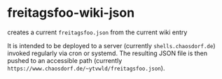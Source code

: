 # freitagsfoo-wiki-json
creates a current `freitagsfoo.json` from the current wiki entry

It is intended to be deployed to a server (currently `shells.chaosdorf.de`) invoked regularly via cron or systemd. The resulting JSON file is then pushed to an accessible path (currently `https://www.chaosdorf.de/~ytvwld/freitagsfoo.json`).
